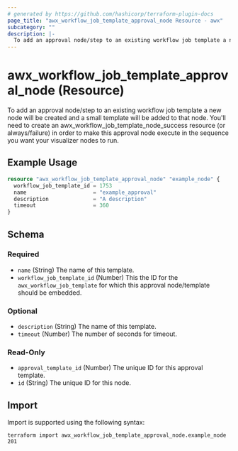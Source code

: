 ```yaml
---
# generated by https://github.com/hashicorp/terraform-plugin-docs
page_title: "awx_workflow_job_template_approval_node Resource - awx"
subcategory: ""
description: |-
  To add an approval node/step to an existing workflow job template a new node will be created and a small template will be added to that node. You'll need to create an awx_workflow_job_template_node_success resource (or always/failure) in order to make this approval node execute in the sequence you want your visualizer nodes to run.
---
```


# awx_workflow_job_template_approval_node (Resource)

To add an approval node/step to an existing workflow job template a new node will be created and a small template will be added to that node. You'll need to create an awx_workflow_job_template_node_success resource (or always/failure) in order to make this approval node execute in the sequence you want your visualizer nodes to run.

## Example Usage

```terraform
resource "awx_workflow_job_template_approval_node" "example_node" {
  workflow_job_template_id = 1753
  name                     = "example_approval"
  description              = "A description"
  timeout                  = 360
}
```

<!-- schema generated by tfplugindocs -->
## Schema

### Required

- `name` (String) The name of this template.
- `workflow_job_template_id` (Number) This the ID for the `awx_workflow_job_template` for which this approval node/template should be embedded.

### Optional

- `description` (String) The name of this template.
- `timeout` (Number) The number of seconds for timeout.

### Read-Only

- `approval_template_id` (Number) The unique ID for this approval template.
- `id` (String) The unique ID for this node.

## Import

Import is supported using the following syntax:

```shell
terraform import awx_workflow_job_template_approval_node.example_node 201
```
